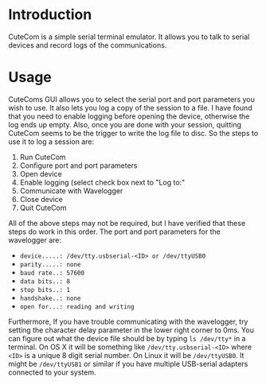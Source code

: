 # Introduction #

CuteCom is a simple serial terminal emulator.  It allows you to talk to serial devices and record logs of the communications.

# Usage #

CuteComs GUI allows you to select the serial port and port parameters you wish to use.  It also lets you log a copy of the session to a file.  I have found that you need to enable logging before opening the device, otherwise the log ends up empty.  Also, once you are done with your session, quitting CuteCom seems to be the trigger to write the log file to disc.  So the steps to use it to log a session are:

  1. Run CuteCom
  1. Configure port and port parameters
  1. Open device
  1. Enable logging (select check box next to "Log to:"
  1. Communicate with Wavelogger
  1. Close device
  1. Quit CuteCom

All of the above steps may not be required, but I have verified that these steps do work in this order.  The port and port parameters for the wavelogger are:

  * `device.....: /dev/tty.usbserial-<ID> or /dev/ttyUSB0`
  * `parity.....: none`
  * `baud rate..: 57600`
  * `data bits..: 8`
  * `stop bits..: 1`
  * `handshake..: none`
  * `open for...: reading and writing`

Furthermore, If you have trouble communicating with the wavelogger, try setting the character delay parameter in the lower right corner to 0ms.  You can figure out what the device file should be by typing `ls /dev/tty*` in a terminal.  On OS X it will be something like `/dev/tty.usbserial-<ID>` where `<ID>` is a unique 8 digit serial number.  On Linux it will be `/dev/ttyUSB0`.  It might be `/dev/ttyUSB1` or similar if you have multiple USB-serial adapters connected to your system.